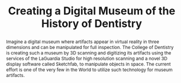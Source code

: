 ---
done: 'FALSE'
pid: dental-tools
title: Creating a Digital Museum of the History of Dentistry
subtitle:
category: DH Seed Grant Recipient
cohort_year: '2021'
abstract: Imagine a digital museum where artifacts appear in virtual reality in three
  dimensions and can be manipulated for full inspection. The College of Dentistry
  is creating such a museum by 3D scanning and digitizing its artifacts using the
  services of the LaGuardia Studio for high resolution scanning and a novel 3D display
  software called Sketchfab, to manipulate objects in space. The current effort is
  one of the very few in the World to utilize such technology for museum artifacts.
limerick: |2-



  These dental instruments are 3D!
pis: spielman
link:
local_image:
original_img:
layout: project
---